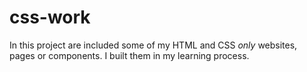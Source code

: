 # css-work
In this project are included some of my HTML and CSS *only* websites, pages or components. I built them in my learning process.    
